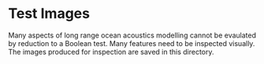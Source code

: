 # Test Images
Many aspects of long range ocean acoustics modelling cannot be evaulated by reduction to a Boolean test. Many features need to be inspected visually. The images produced for inspection are saved in this directory.